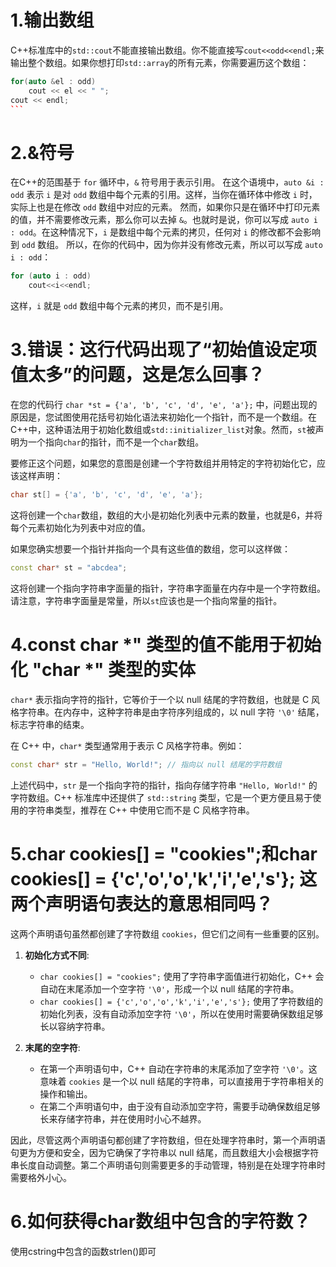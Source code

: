 # 1.**输出数组**

C++标准库中的`std::cout`不能直接输出数组。你不能直接写`cout<<odd<<endl;`来输出整个数组。如果你想打印`std::array`的所有元素，你需要遍历这个数组：

~~~c++
for(auto &el : odd)
    cout << el << " ";
cout << endl;
```
~~~

# 2.&符号

在C++的范围基于 `for` 循环中，`&` 符号用于表示引用。 在这个语境中，`auto &i : odd` 表示 `i` 是对 `odd` 数组中每个元素的引用。这样，当你在循环体中修改 `i` 时，实际上也是在修改 `odd` 数组中对应的元素。 然而，如果你只是在循环中打印元素的值，并不需要修改元素，那么你可以去掉 `&`。也就时是说，你可以写成 `auto i : odd`。在这种情况下，`i` 是数组中每个元素的拷贝，任何对 `i` 的修改都不会影响到 `odd` 数组。 所以，在你的代码中，因为你并没有修改元素，所以可以写成 `auto i : odd`： 

```c++
for (auto i : odd)
    cout<<i<<endl;
```

 这样，`i` 就是 `odd` 数组中每个元素的拷贝，而不是引用。

# 3.错误：这行代码出现了“初始值设定项值太多”的问题，这是怎么回事？

在您的代码行 `char *st = {'a', 'b', 'c', 'd', 'e', 'a'};` 中，问题出现的原因是，您试图使用花括号初始化语法来初始化一个指针，而不是一个数组。在C++中，这种语法用于初始化数组或`std::initializer_list`对象。然而，`st`被声明为一个指向`char`的指针，而不是一个`char`数组。

要修正这个问题，如果您的意图是创建一个字符数组并用特定的字符初始化它，应该这样声明：

```cpp
char st[] = {'a', 'b', 'c', 'd', 'e', 'a'};
```

这将创建一个`char`数组，数组的大小是初始化列表中元素的数量，也就是6，并将每个元素初始化为列表中对应的值。

如果您确实想要一个指针并指向一个具有这些值的数组，您可以这样做：

```cpp
const char* st = "abcdea";
```

这将创建一个指向字符串字面量的指针，字符串字面量在内存中是一个字符数组。请注意，字符串字面量是常量，所以`st`应该也是一个指向常量的指针。

# 4.const char *" 类型的值不能用于初始化 "char *" 类型的实体

`char*` 表示指向字符的指针，它等价于一个以 null 结尾的字符数组，也就是 C 风格字符串。在内存中，这种字符串是由字符序列组成的，以 null 字符 `'\0'` 结尾，标志字符串的结束。

在 C++ 中，`char*` 类型通常用于表示 C 风格字符串。例如：

```cpp
const char* str = "Hello, World!"; // 指向以 null 结尾的字符数组
```

上述代码中，`str` 是一个指向字符的指针，指向存储字符串 `"Hello, World!"` 的字符数组。C++ 标准库中还提供了 `std::string` 类型，它是一个更方便且易于使用的字符串类型，推荐在 C++ 中使用它而不是 C 风格字符串。

# 5.char cookies[] = "cookies";和char cookies[] = {'c','o','o','k','i','e','s'}; 这两个声明语句表达的意思相同吗？

这两个声明语句虽然都创建了字符数组 `cookies`，但它们之间有一些重要的区别。

1. **初始化方式不同**:
   - `char cookies[] = "cookies";` 使用了字符串字面值进行初始化，C++ 会自动在末尾添加一个空字符 `'\0'`，形成一个以 null 结尾的字符串。
   - `char cookies[] = {'c','o','o','k','i','e','s'};` 使用了字符数组的初始化列表，没有自动添加空字符 `'\0'`，所以在使用时需要确保数组足够长以容纳字符串。

2. **末尾的空字符**:
   - 在第一个声明语句中，C++ 自动在字符串的末尾添加了空字符 `'\0'`。这意味着 `cookies` 是一个以 null 结尾的字符串，可以直接用于字符串相关的操作和输出。
   - 在第二个声明语句中，由于没有自动添加空字符，需要手动确保数组足够长来存储字符串，并在使用时小心不越界。

因此，尽管这两个声明语句都创建了字符数组，但在处理字符串时，第一个声明语句更为方便和安全，因为它确保了字符串以 null 结尾，而且数组大小会根据字符串长度自动调整。第二个声明语句则需要更多的手动管理，特别是在处理字符串时需要格外小心。

# 6.如何获得char数组中包含的字符数？

使用cstring中包含的函数strlen()即可
